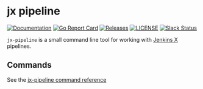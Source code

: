 # jx pipeline

[![Documentation](https://godoc.org/github.com/jenkins-x/jx-pipeline?status.svg)](https://pkg.go.dev/mod/github.com/jenkins-x/jx-pipeline)
[![Go Report Card](https://goreportcard.com/badge/github.com/jenkins-x/jx-pipeline)](https://goreportcard.com/report/github.com/jenkins-x/jx-pipeline)
[![Releases](https://img.shields.io/github/release-pre/jenkins-x-labs/helmboot.svg)](https://github.com/chrismellard/jx-pipeline/releases)
[![LICENSE](https://img.shields.io/github/license/jenkins-x-labs/helmboot.svg)](https://github.com/chrismellard/jx-pipeline/blob/master/LICENSE)
[![Slack Status](https://img.shields.io/badge/slack-join_chat-white.svg?logo=slack&style=social)](https://slack.k8s.io/)

`jx-pipeline` is a small command line tool for working with [Jenkins X](https://jenkins-x.io/) pipelines.

## Commands

See the [jx-pipeline command reference](https://github.com/chrismellard/jx-pipeline/blob/master/docs/cmd/jx-pipeline.md)

